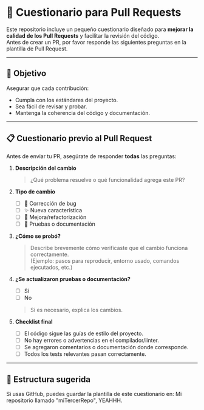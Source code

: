 # 📝 Cuestionario para Pull Requests

Este repositorio incluye un pequeño cuestionario diseñado para **mejorar la calidad de los Pull Requests** y facilitar la revisión del código.  
Antes de crear un PR, por favor responde las siguientes preguntas en la plantilla de Pull Request.

---

## 🚀 Objetivo

Asegurar que cada contribución:

- Cumpla con los estándares del proyecto.  
- Sea fácil de revisar y probar.  
- Mantenga la coherencia del código y documentación.

---

## 📋 Cuestionario previo al Pull Request

Antes de enviar tu PR, asegúrate de responder **todas** las preguntas:

1. **Descripción del cambio**  
   > ¿Qué problema resuelve o qué funcionalidad agrega este PR?

2. **Tipo de cambio**  
   - [ ] 🐞 Corrección de bug  
   - [ ] ✨ Nueva característica  
   - [ ] 🧹 Mejora/refactorización  
   - [ ] 🧪 Pruebas o documentación  

3. **¿Cómo se probó?**  
   > Describe brevemente cómo verificaste que el cambio funciona correctamente.  
   (Ejemplo: pasos para reproducir, entorno usado, comandos ejecutados, etc.)

4. **¿Se actualizaron pruebas o documentación?**  
   - [ ] Sí  
   - [ ] No  
   > Si es necesario, explica los cambios.

5. **Checklist final**
   - [ ] El código sigue las guías de estilo del proyecto.  
   - [ ] No hay errores o advertencias en el compilador/linter.  
   - [ ] Se agregaron comentarios o documentación donde corresponde.  
   - [ ] Todos los tests relevantes pasan correctamente.

---

## 📁 Estructura sugerida

Si usas GitHub, puedes guardar la plantilla de este cuestionario en: Mi repositorio llamado "miTercerRepo", YEAHHH.
